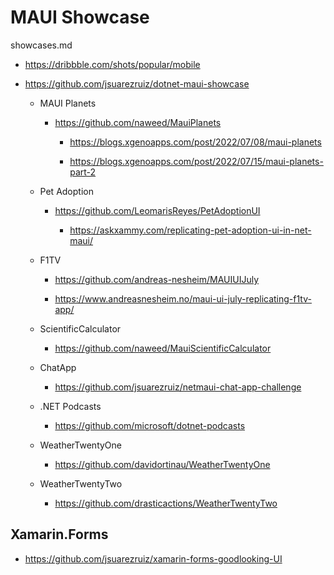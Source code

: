 # MAUI Showcase

showcases.md

*   https://dribbble.com/shots/popular/mobile

*   https://github.com/jsuarezruiz/dotnet-maui-showcase

    *   MAUI Planets
    
        *   https://github.com/naweed/MauiPlanets

            *   https://blogs.xgenoapps.com/post/2022/07/08/maui-planets

            *   https://blogs.xgenoapps.com/post/2022/07/15/maui-planets-part-2

    *   Pet Adoption

        *   https://github.com/LeomarisReyes/PetAdoptionUI
        
            *   https://askxammy.com/replicating-pet-adoption-ui-in-net-maui/

    *   F1TV

        *   https://github.com/andreas-nesheim/MAUIUIJuly

        *   https://www.andreasnesheim.no/maui-ui-july-replicating-f1tv-app/

    *   ScientificCalculator

        *   https://github.com/naweed/MauiScientificCalculator

    *   ChatApp

        *   https://github.com/jsuarezruiz/netmaui-chat-app-challenge

    *   .NET Podcasts

        *   https://github.com/microsoft/dotnet-podcasts

    *   WeatherTwentyOne

        *   https://github.com/davidortinau/WeatherTwentyOne

    *   WeatherTwentyTwo

        *   https://github.com/drasticactions/WeatherTwentyTwo


## Xamarin.Forms 

*   https://github.com/jsuarezruiz/xamarin-forms-goodlooking-UI